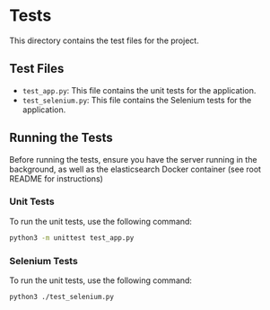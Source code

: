 # Tests

This directory contains the test files for the project.

## Test Files

-   `test_app.py`: This file contains the unit tests for the application.
-   `test_selenium.py`: This file contains the Selenium tests for the application.

## Running the Tests

Before running the tests, ensure you have the server running in the background, as well as the elasticsearch Docker container (see root README for instructions)

### Unit Tests

To run the unit tests, use the following command:

```sh
python3 -m unittest test_app.py
```

### Selenium Tests

To run the unit tests, use the following command:

```sh
python3 ./test_selenium.py
```
